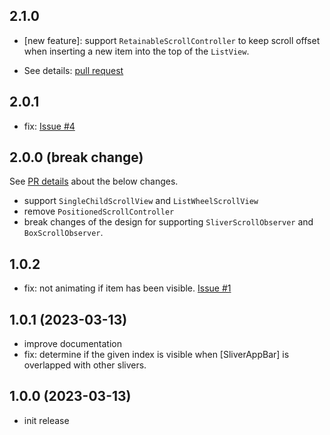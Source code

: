 ## 2.1.0

- [new feature]: support `RetainableScrollController` to keep scroll offset when inserting a new item into the top of the `ListView`.

- See details: [pull request](https://github.com/SimonWang9610/indexed_scroll_observer/pull/6)

## 2.0.1

- fix: [Issue #4](https://github.com/SimonWang9610/indexed_scroll_observer/issues/4)

## 2.0.0 (break change)

See [PR details](https://github.com/SimonWang9610/indexed_scroll_observer/issues/2) about the below changes.

- support `SingleChildScrollView` and `ListWheelScrollView`
- remove `PositionedScrollController`
- break changes of the design for supporting `SliverScrollObserver` and `BoxScrollObserver`.

## 1.0.2

- fix: not animating if item has been visible. [Issue #1](https://github.com/SimonWang9610/indexed_scroll_observer/issues/1)

## 1.0.1 (2023-03-13)

- improve documentation
- fix: determine if the given index is visible when [SliverAppBar] is overlapped with other slivers.

## 1.0.0 (2023-03-13)

- init release
